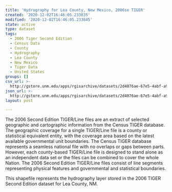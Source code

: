 ```yaml
---
title: 'Hydrography for Lea County, New Mexico, 2006se TIGER'
created: '2020-12-02T16:46:05.233835'
modified: '2020-12-02T16:46:05.233845'
state: active
type: dataset
tags:
  - 2006 Tiger Second Edition
  - Census Data
  - County
  - Hydrography
  - Lea County
  - New Mexico
  - Tiger Data
  - United States
groups: []
csv_url: >-
  http://gstore.unm.edu/apps/rgisarchive/datasets/2d4076ae-67e5-4abf-a971-aa9bf5bb568c/tgr2006se_lea_lkh.derived.csv
json_url: >-
  http://gstore.unm.edu/apps/rgisarchive/datasets/2d4076ae-67e5-4abf-a971-aa9bf5bb568c/tgr2006se_lea_lkh.derived.json
layout: post

---
```

The 2006 Second Edition TIGER/Line files are an extract of selected geographic and cartographic information from the Census TIGER database.  The geographic coverage for a single TIGER/Line file is a county or statistical equivalent entity, with the coverage area based on the latest available governmental unit boundaries. The Census TIGER database represents a seamless national file with no overlaps or gaps between parts.  However, each county-based TIGER/Line file is designed to stand alone as an independent data set or the files can be combined to cover the whole Nation.  The 2006 Second Edition  TIGER/Line files consist of line segments representing physical features and governmental and statistical boundaries.  

This shapefile represents the hydrography layer stored in the 2006 TIGER Second Edition dataset for Lea County, NM.
